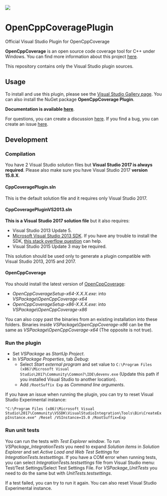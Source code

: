![](https://github.com/OpenCppCoverage/OpenCppCoveragePlugin/workflows/Unit%20tests/badge.svg)
# OpenCppCoveragePlugin
Official Visual Studio Plugin for OpenCppCoverage

**OpenCppCoverage** is an open source code coverage tool for C++ under Windows. You can find more information about this project [here](https://opencppcoverage.codeplex.com/).

This repository contains only the Visual Studio plugin sources.

## Usage

To install and use this plugin, please see the [Visual Studio Gallery page](https://visualstudiogallery.msdn.microsoft.com/f45b8e13-f847-4b3b-92df-984df633b60e).
You can also install the NuGet package **OpenCppCoverage Plugin**.

**Documentation is available [here](https://github.com/OpenCppCoverage/OpenCppCoveragePlugin/wiki)**.

For questions, you can create a discussion [here](https://opencppcoverage.codeplex.com/discussions).
If you find a bug, you can create an issue [here](https://opencppcoverage.codeplex.com/workitem/list/basic).

## Development

### Compilation
You have 2 Visual Studio solution files but **Visual Studio 2017 is always required**.
Please also make sure you have Visual Studio 2017 **version 15.8.X**.

#### CppCoveragePlugin.sln
This is the default solution file and it requires only Visual Studio 2017.

#### CppCoveragePluginVS2013.sln
**This is a Visual Studio 2017 solution file** but it also requires:
 * Visual Studio 2013 Update 5.
 * [Microsoft Visual Studio 2013 SDK](https://visualstudiogallery.msdn.microsoft.com/842766ba-1f32-40cf-8617-39365ebfc134/view/). If you have any trouble to install the SDK, [this stack overflow question](https://stackoverflow.com/questions/22949411/visual-studio-2012-install-fails-program-compatibility-mode-is-on/23114542) can help.
 * Visual Studio 2015 Update 3 may be required.
 
This solution should be used only to generate a plugin compatible with Visual Studio 2013, 2015 and 2017.

#### OpenCppCoverage
You should install the latest version of [OpenCppCoverage](https://github.com/OpenCppCoverage/OpenCppCoverage/releases/tag/release-0.9.7.0):
* *OpenCppCoverageSetup-x64-X.X.X.exe*: into *VSPackage\OpenCppCoverage-x64* 
* *OpenCppCoverageSetup-x86-X.X.X.exe*: into *VSPackage\OpenCppCoverage-x86*

You can also copy past the binaries from an existing installation into these folders.
Binaries inside *VSPackage\OpenCppCoverage-x86* can be the same as *VSPackage\OpenCppCoverage-x64* (The opposite is not true).  

### Run the plugin

* Set *VSPackage* as *StartUp Project*.
* In *VSPackage Properties*, tab *Debug*:
  * Select *Start external program* and set value to `C:\Program Files (x86)\Microsoft Visual Studio\2017\Community\Common7\IDE\devenv.exe` (Update this path if you installed Visual Studio to another location).
  * Add `/RootSuffix Exp` as *Command line arguments*.

If you have an issue when running the plugin, you can try to reset Visual Studio Experimental instance:

`"C:\Program Files (x86)\Microsoft Visual Studio\2017\Community\VSSDK\VisualStudioIntegration\Tools\Bin\CreateExpInstance.exe" /Reset /VSInstance=15.0 /RootSuffix=Exp`

### Run unit tests

You can run the tests with *Test Explorer window*.
To run *VSPackage_IntegrationTests* you need to expand *Solution items* in *Solution Explorer* and set *Active Load and Web Test Settings* for *IntegrationTests.testsettings*. If you have a COM error when running tests, you can select *IntegrationTests.testsettings* file from Visual Studio menu: Test/Test Settings/Select Test Settings File.
For *VSPackage_UnitTests* you need to do the same but with *UnitTests.testsettings*.

If a test failed, you can try to run it again. You can also reset Visual Studio Experimental instance.
